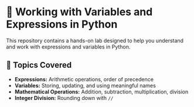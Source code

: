 # 🐍 Working with Variables and Expressions in Python  

This repository contains a hands-on lab designed to help you understand and work with expressions and variables in Python.  

## 📌 Topics Covered  
- **Expressions:** Arithmetic operations, order of precedence  
- **Variables:** Storing, updating, and using meaningful names  
- **Mathematical Operations:** Addition, subtraction, multiplication, division  
- **Integer Division:** Rounding down with `//`  
